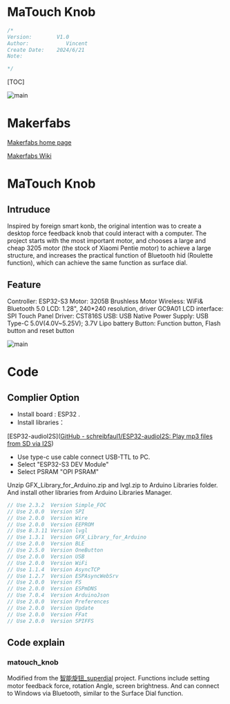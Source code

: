 # MaTouch Knob

```c++
/*
Version:        V1.0
Author:            Vincent
Create Date:    2024/6/21
Note:

*/
```

[TOC]

![main](md_pic/main.jpg)

# Makerfabs

[Makerfabs home page](https://www.makerfabs.com/)

[Makerfabs Wiki](https://wiki.makerfabs.com/)

# MaTouch Knob

## Intruduce

Inspired by foreign smart konb, the original intention was to create a desktop force feedback knob that could interact with a computer. The project starts with the most important motor, and chooses a large and cheap 3205 motor (the stock of Xiaomi Pentie motor) to achieve a large structure, and increases the practical function of Bluetooth hid (Roulette function), which can achieve the same function as surface dial.

## Feature

Controller: ESP32-S3
Motor: 3205B Brushless Motor
Wireless: WiFi& Bluetooth 5.0
LCD: 1.28", 240*240 resolution, driver GC9A01
LCD interface: SPI
Touch Panel Driver: CST816S
USB: USB Native
Power Supply: USB Type-C 5.0V(4.0V~5.25V); 3.7V Lipo battery
Button: Function button, Flash button and reset button

![main](md_pic/back.jpg)

# Code

## Complier Option

- Install board : ESP32 .
- Install libraries：

[ESP32-audioI2S]([GitHub - schreibfaul1/ESP32-audioI2S: Play mp3 files from SD via I2S](https://github.com/schreibfaul1/ESP32-audioI2S))

- Use type-c use cable connect USB-TTL to PC.
- Select "ESP32-S3 DEV Module"
- Select PSRAM "OPI PSRAM"

Unzip GFX_Library_for_Arduino.zip and lvgl.zip to Arduino Libraries folder.
And install other libraries from Arduino Libraries Manager.


```c
// Use 2.3.2  Version Simple_FOC               
// Use 2.0.0  Version SPI                      
// Use 2.0.0  Version Wire                     
// Use 2.0.0  Version EEPROM                   
// Use 8.3.11 Version lvgl                     
// Use 1.3.1  Version GFX_Library_for_Arduino  
// Use 2.0.0  Version BLE                      
// Use 2.5.0  Version OneButton                
// Use 2.0.0  Version USB                      
// Use 2.0.0  Version WiFi                     
// Use 1.1.4  Version AsyncTCP                 
// Use 1.2.7  Version ESPAsyncWebSrv           
// Use 2.0.0  Version FS                       
// Use 2.0.0  Version ESPmDNS                  
// Use 7.0.4  Version ArduinoJson              
// Use 2.0.0  Version Preferences              
// Use 2.0.0  Version Update                   
// Use 2.0.0  Version FFat                       
// Use 2.0.0  Version SPIFFS     
```


## Code explain

### matouch_knob

Modified from the [智能旋钮_superdial](https://gitee.com/coll45/super-dial-motor-knob-screen) project.
Functions include setting motor feedback force, rotation Angle, screen brightness.
And can connect to Windows via Bluetooth, similar to the Surface Dial function.
